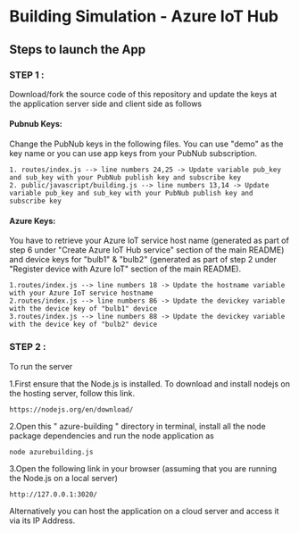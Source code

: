 # Building Simulation - Azure IoT Hub

## Steps to launch the App

### STEP 1 :
Download/fork the source code of this repository and update the keys at the application server side and client side as follows

#### Pubnub Keys: 
Change the PubNub keys in the following files. You can use "demo" as the key name or you can use app keys from your PubNub subscription.

    1. routes/index.js --> line numbers 24,25 -> Update variable pub_key and sub_key with your PubNub publish key and subscribe key
    2. public/javascript/building.js --> line numbers 13,14 -> Update variable pub_key and sub_key with your PubNub publish key and subscribe key

#### Azure Keys:
You have to retrieve your Azure IoT service host name (generated as part of step 6 under "Create Azure IoT Hub service" section of the main README) and device keys for "bulb1" & "bulb2" (generated as part of step 2 under "Register device with Azure IoT" section of the main README).

    1.routes/index.js --> line numbers 18 -> Update the hostname variable with your Azure IoT service hostname 
    2.routes/index.js --> line numbers 86 -> Update the devickey variable with the device key of "bulb1" device 
    3.routes/index.js --> line numbers 88 -> Update the devickey variable with the device key of "bulb2" device
    
### STEP 2 :

To run the server

1.First ensure that the Node.js is installed. To download and install nodejs on the hosting server, follow this link.

    https://nodejs.org/en/download/

2.Open this " azure-building " directory in terminal, install all the node package dependencies and run the node application as

    node azurebuilding.js

3.Open the following link in your browser (assuming that you are running the Node.js on a local server)

    http://127.0.0.1:3020/

Alternatively you can host the application on a cloud server and access it via its IP Address.
